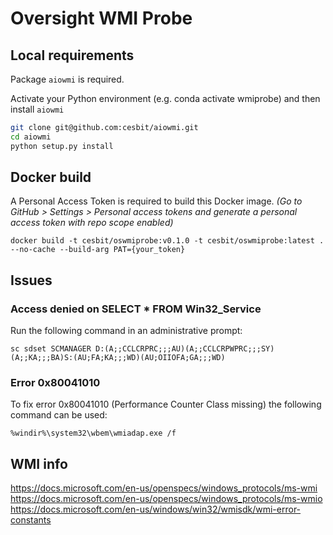 # Oversight WMI Probe

## Local requirements

Package `aiowmi` is required.

Activate your Python environment (e.g. conda activate wmiprobe) and then install `aiowmi`

```bash
git clone git@github.com:cesbit/aiowmi.git
cd aiowmi
python setup.py install
```

## Docker build

A Personal Access Token is required to build this Docker image.
*(Go to GitHub > Settings > Personal access tokens and generate a personal access token with repo scope enabled)*

```
docker build -t cesbit/oswmiprobe:v0.1.0 -t cesbit/oswmiprobe:latest . --no-cache --build-arg PAT={your_token}
```

## Issues

### Access denied on SELECT * FROM Win32_Service

Run the following command in an administrative prompt:

```
sc sdset SCMANAGER D:(A;;CCLCRPRC;;;AU)(A;;CCLCRPWPRC;;;SY)(A;;KA;;;BA)S:(AU;FA;KA;;;WD)(AU;OIIOFA;GA;;;WD)
```

### Error 0x80041010

To fix error 0x80041010 (Performance Counter Class missing) the following command can be used:

```
%windir%\system32\wbem\wmiadap.exe /f
```


## WMI info

https://docs.microsoft.com/en-us/openspecs/windows_protocols/ms-wmi
https://docs.microsoft.com/en-us/openspecs/windows_protocols/ms-wmio
https://docs.microsoft.com/en-us/windows/win32/wmisdk/wmi-error-constants
